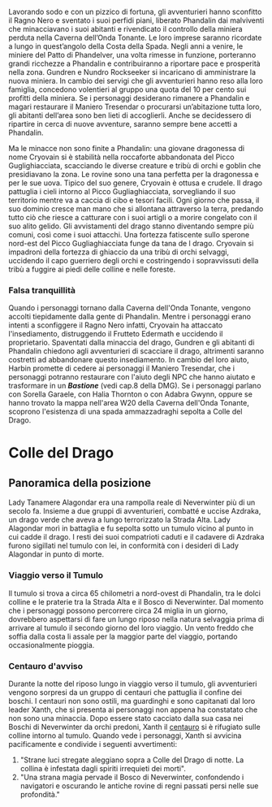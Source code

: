 Lavorando sodo e con un pizzico di fortuna, gli avventurieri hanno sconfitto il Ragno Nero e sventato i suoi perfidi piani, liberato Phandalin dai malviventi che minacciavano i suoi abitanti e rivendicato il controllo della miniera perduta nella Caverna dell’Onda Tonante. Le loro imprese saranno ricordate a lungo in quest’angolo della Costa della Spada. Negli anni a venire, le miniere del Patto di Phandelver, una volta rimesse in funzione, porteranno grandi ricchezze a Phandalin e contribuiranno a riportare pace e prosperità nella zona.
Gundren e Nundro Rockseeker si incaricano di amministrare la nuova miniera. In cambio dei servigi che gli avventurieri hanno reso alla loro famiglia, concedono volentieri al gruppo una quota del 10 per cento sui profitti della miniera. Se i personaggi desiderano rimanere a Phandalin e magari restaurare il Maniero Tresendar o procurarsi un’abitazione tutta loro, gli abitanti dell’area sono ben lieti di accoglierli. Anche se decidessero di ripartire in cerca di nuove avventure, saranno sempre bene accetti a Phandalin.

Ma le minacce non sono finite a Phandalin: una giovane dragonessa di nome Cryovain si è stabilità nella roccaforte abbandonata del Picco Guglighiacciata, scacciando le diverse creature e tribù di orchi e goblin che presidiavano la zona. Le rovine sono una tana perfetta per la dragonessa e per le sue uova. Tipico del suo genere, Cryovain è ottusa e crudele. Il drago pattuglia i cieli intorno al Picco Gugliaghiacciata, sorvegliando il suo territorio mentre va a caccia di cibo e tesori facili. Ogni giorno che passa, il suo dominio cresce man mano che si allontana attraverso la terra, predando tutto ciò che riesce a catturare con i suoi artigli o a morire congelato con il suo alito gelido. Gli avvistamenti del drago stanno diventando sempre più comuni, così come i suoi attacchi.
Una fortezza fatiscente sullo sperone nord-est del Picco Gugliaghiacciata funge da tana de
l drago. Cryovain si impadronì della fortezza di ghiaccio da una tribù di orchi selvaggi, uccidendo il capo guerriero degli orchi e costringendo i sopravvissuti della tribù a fuggire ai piedi delle colline e nelle foreste.

### Falsa tranquillità
Quando i personaggi tornano dalla Caverna dell'Onda Tonante, vengono accolti tiepidamente dalla gente di Phandalin. Mentre i personaggi erano intenti a sconfiggere il Ragno Nero infatti, Cryovain ha attaccato l'insediamento, distruggendo il Frutteto Edermath e uccidendo il proprietario. 
Spaventati dalla minaccia del drago, Gundren e gli abitanti di Phandalin chiedono agli avventurieri di scacciare il drago, altrimenti saranno costretti ad abbandonare questo insediamento.
In cambio del loro aiuto, Harbin promette di cedere ai personaggi il Maniero Tresendar, che i personaggi potranno restaurare con l'aiuto degli NPC che hanno aiutato e trasformare in un ***Bastione*** (vedi cap.8 della DMG).
Se i personaggi parlano con Sorella Garaele, con Halia Thornton o con Adabra Gwynn, oppure se hanno trovato la mappa nell'area W20 della Caverna dell'Onda Tonante, scoprono l'esistenza di una spada ammazzadraghi sepolta a Colle del Drago.

# Colle del Drago

## Panoramica della posizione
Lady Tanamere Alagondar era una rampolla reale di Neverwinter più di un secolo fa. Insieme a due gruppi di avventurieri, combatté e uccise Azdraka, un drago verde che aveva a lungo terrorizzato la Strada Alta. Lady Alagondar morì in battaglia e fu sepolta sotto un tumulo vicino al punto in cui cadde il drago. I resti dei suoi compatrioti caduti e il cadavere di Azdraka furono sigillati nel tumulo con lei, in conformità con i desideri di Lady Alagondar in punto di morte.

### Viaggio verso il Tumulo 
Il tumulo si trova a circa 65 chilometri a nord-ovest di Phandalin, tra le dolci colline e le praterie tra la Strada Alta e il Bosco di Neverwinter. Dal momento che i personaggi possono percorrere circa 24 miglia in un giorno, dovrebbero aspettarsi di fare un lungo riposo nella natura selvaggia prima di arrivare al tumulo il secondo giorno del loro viaggio. Un vento freddo che soffia dalla costa li assale per la maggior parte del viaggio, portando occasionalmente pioggia. 

### Centauro d'avviso
Durante la notte del riposo lungo in viaggio verso il tumulo, gli avventurieri vengono sorpresi da un gruppo di centauri che pattuglia il confine dei boschi. I centauri non sono ostili, ma guardinghi e sono capitanati dal loro leader Xanth, che si presenta ai personaggi non appena ha constatato che non sono una minaccia.
Dopo essere stato cacciato dalla sua casa nei Boschi di Neverwinter da orchi predoni, Xanth il [centauro](https://5e.tools/bestiary.html#centaur_mm) si è rifugiato sulle colline intorno al tumulo. Quando vede i personaggi, Xanth si avvicina pacificamente e condivide i seguenti avvertimenti:

1. "Strane luci stregate aleggiano sopra a Colle del Drago di notte. La collina è infestata dagli spiriti irrequieti dei morti".
2. "Una strana magia pervade il Bosco di Neverwinter, confondendo i navigatori e oscurando le antiche rovine di regni passati persi nelle sue profondità."
